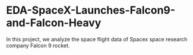 # EDA-SpaceX-Launches-Falcon9-and-Falcon-Heavy
In this project, we analyze the space flight data of Spacex space research company Falcon 9 rocket.
